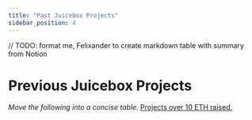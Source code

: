 ```yaml
---
title: "Past Juicebox Projects"
sidebar_position: 4
---
```


// TODO: format me, Felixander to create markdown table with summary from Notion

# Previous Juicebox Projects

_Move the following into a concise table._
[Projects over 10 ETH raised.](https://painted-mushroom-305.notion.site/JB-Projects-with-10-ETH-raised-c0789a222afb4cb983e8a3ad062da55f)
